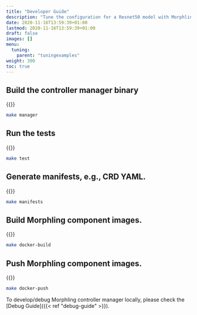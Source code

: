 ```yaml
---
title: "Developer Guide"
description: "Tune the configuration for a Resnet50 model with Morphling."
date: 2020-11-16T13:59:39+01:00
lastmod: 2020-11-16T13:59:39+01:00
draft: false
images: []
menu:
  tuning:
    parent: "tuningexamples"
weight: 300
toc: true
---
```

## Build the controller manager binary
{{<btn-copy text="make manager">}}
```bash
make manager
```
## Run the tests
{{<btn-copy text="make test">}}

```bash
make test
```
## Generate manifests, e.g., CRD YAML.
{{<btn-copy text="make manifests">}}

```bash
make manifests
```
## Build Morphling component images.
{{<btn-copy text="make docker-build">}}

```bash
make docker-build
```

## Push Morphling component images.
{{<btn-copy text="make docker-push">}}

```bash
make docker-push
```

To develop/debug Morphling controller manager locally, please check the [Debug Guide]({{< ref "debug-guide" >}}).
